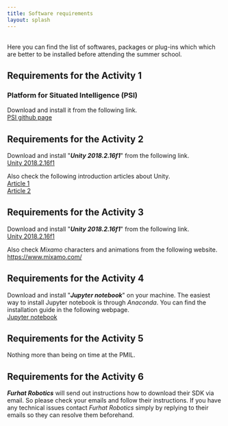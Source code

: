 ```yaml
---
title: Software requirements
layout: splash
---
```

<br />
Here you can find the list of softwares, packages or plug-ins which which are better to be installed before attending the summer school.

## Requirements for the Activity 1
### Platform for Situated Intelligence (PSI) 
Download and install it from the following link.
<br />
<a href="https://github.com/microsoft/psi" target="_blank">PSI github page</a>
<br />

## Requirements for the Activity 2
Download and install "**_Unity 2018.2.16f1_**" from the following link.
<br />
<a href="https://unity3d.com/get-unity/download/archive" target="_blank">Unity 2018.2.16f1</a>
<br />

Also check the following introduction articles about Unity.
<br />
<a href="https://kaikaixiaoxian.wordpress.com/2019/01/20/unity-introduction-1/" target="_blank">Article 1</a>
<br />
<a href="https://kaikaixiaoxian.wordpress.com/2019/01/22/unity-introduction-2/" target="_blank">Article 2</a>
<br />

## Requirements for the Activity 3
Download and install "**_Unity 2018.2.16f1_**" from the following link.
<br />
<a href="https://unity3d.com/get-unity/download/archive" target="_blank">Unity 2018.2.16f1</a>
<br />

Also check _Mixamo_ characters and animations from the following website.
<br />
<a href="https://www.mixamo.com/" target="_blank">https://www.mixamo.com/</a>
<br />

## Requirements for the Activity 4
Download and install "**_Jupyter notebook_**" on your machine. The easiest way to install Jupyter notebook is through _Anaconda_. You can find the installation guide in the following webpage.
<br />
<a href="https://jupyter.readthedocs.io/en/latest/install.html" target="_blank">Jupyter notebook</a>
<br />

## Requirements for the Activity 5
Nothing more than being on time at the PMIL. 

## Requirements for the Activity 6
**_Furhat Robotics_** will send out instructions how to download their SDK via email. So please check your emails and follow their instructions. If you have any technical issues contact _Furhat Robotics_ simply by replying to their emails so they can resolve them beforehand.
